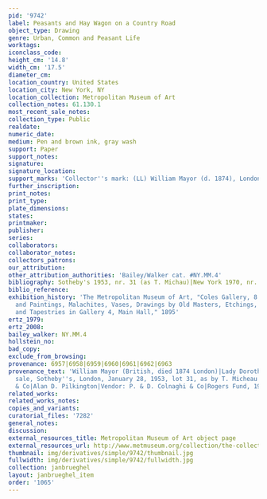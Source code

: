 ```yaml
---
pid: '9742'
label: Peasants and Hay Wagon on a Country Road
object_type: Drawing
genre: Urban, Common and Peasant Life
worktags:
iconclass_code:
height_cm: '14.8'
width_cm: '17.5'
diameter_cm:
location_country: United States
location_city: New York, NY
location_collection: Metropolitan Museum of Art
collection_notes: 61.130.1
most_recent_sale_notes:
collection_type: Public
realdate:
numeric_date:
medium: Pen and brown ink, gray wash
support: Paper
support_notes:
signature:
signature_location:
support_marks: 'Collector''s mark: (LL) William Mayor (d. 1874), London (Lugt 2799)'
further_inscription:
print_notes:
print_type:
plate_dimensions:
states:
printmaker:
publisher:
series:
collaborators:
collaborator_notes:
collectors_patrons:
our_attribution:
other_attribution_authorities: 'Bailey/Walker cat. #NY.MM.4'
bibliography: Sotheby's 1953, nr. 31 (as T. Michau)|New York 1970, nr. 1, p. 3
biblio_reference:
exhibition_history: 'The Metropolitan Museum of Art, "Coles Gallery, 8: Tapestries
  and Paintings, Malachites, Vases, Drawings by Old Masters, Etchings, Photographs,
  and Tapestries in Gallery 4, Main Hall," 1895'
ertz_1979:
ertz_2008:
bailey_walker: NY.MM.4
hollstein_no:
bad_copy:
exclude_from_browsing:
provenance: 6957|6958|6959|6960|6961|6962|6963
provenance_text: 'William Mayor (British, died 1874 London)|Lady Dorothea Head, London|her
  sale, Sotheby''s, London, January 28, 1953, lot 31, as by T. Micheau|P. & D. Colnaghi
  & Co|Alan D. Pilkington|Vendor: P. & D. Colnaghi & Co|Rogers Fund, 1961'
related_works:
related_works_notes:
copies_and_variants:
curatorial_files: '7282'
general_notes:
discussion:
external_resources_title: Metropolitan Museum of Art object page
external_resources_url: http://www.metmuseum.org/collection/the-collection-online/search/335120
thumbnail: img/derivatives/simple/9742/thumbnail.jpg
fullwidth: img/derivatives/simple/9742/fullwidth.jpg
collection: janbrueghel
layout: janbrueghel_item
order: '1065'
---
```


